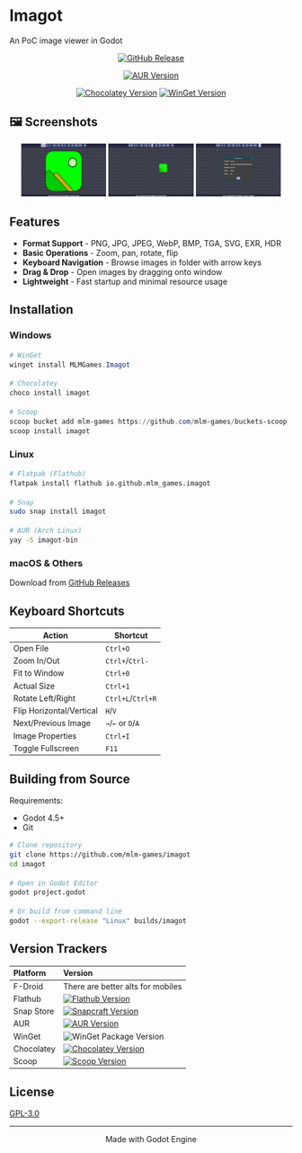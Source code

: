 # Imagot

An PoC image viewer in Godot

<div align="center">

[![GitHub Release](https://img.shields.io/github/v/release/mlm-games/imagot?style=for-the-badge&logo=github&label=GitHub&color=181717)](https://github.com/mlm-games/imagot/releases/latest)
<!--[![Flathub Version](https://img.shields.io/flathub/v/io.github.mlm_games.imagot?style=for-the-badge&logo=flathub&label=Flathub&color=4a86cf)](https://flathub.org/apps/io.github.mlm_games.imagot)
-->
[![AUR Version](https://img.shields.io/aur/version/imagot-bin?style=for-the-badge&logo=archlinux&label=AUR&color=1793d1)](https://aur.archlinux.org/packages/imagot-bin)

<!--[![Snap Version](https://img.shields.io/snapcraft/v/imagot?style=for-the-badge&logo=snapcraft&label=Snap&color=82BEA0)](https://snapcraft.io/imagot)
-->
[![Chocolatey Version](https://img.shields.io/chocolatey/v/imagot?style=for-the-badge&logo=chocolatey&label=Chocolatey&color=80b5e3)](https://community.chocolatey.org/packages/imagot)
[![WinGet Version](https://img.shields.io/badge/WinGet-Available-blue?style=for-the-badge&logo=microsoft)](https://github.com/microsoft/winget-pkgs/tree/master/manifests/m/MLMGames/Imagot)

</div>

## 🖼️ Screenshots

<div align="center">
  <img src="fastlane/metadata/android/en-US/images/phoneScreenshots/2.png" width="30%">
  <img src="fastlane/metadata/android/en-US/images/phoneScreenshots/3.png" width="30%">
  <img src="fastlane/metadata/android/en-US/images/phoneScreenshots/4.png" width="30%">
</div>

## Features

- **Format Support** - PNG, JPG, JPEG, WebP, BMP, TGA, SVG, EXR, HDR
- **Basic Operations** - Zoom, pan, rotate, flip
- **Keyboard Navigation** - Browse images in folder with arrow keys
- **Drag & Drop** - Open images by dragging onto window
- **Lightweight** - Fast startup and minimal resource usage

## Installation

### Windows

```powershell
# WinGet
winget install MLMGames.Imagot

# Chocolatey
choco install imagot

# Scoop
scoop bucket add mlm-games https://github.com/mlm-games/buckets-scoop
scoop install imagot
```

### Linux

```bash
# Flatpak (Flathub)
flatpak install flathub io.github.mlm_games.imagot

# Snap
sudo snap install imagot

# AUR (Arch Linux)
yay -S imagot-bin
```

### macOS & Others

Download from [GitHub Releases](https://github.com/mlm-games/imagot/releases/latest)

## Keyboard Shortcuts

| Action | Shortcut |
|--------|----------|
| Open File | `Ctrl+O` |
| Zoom In/Out | `Ctrl+`/`Ctrl-` |
| Fit to Window | `Ctrl+0` |
| Actual Size | `Ctrl+1` |
| Rotate Left/Right | `Ctrl+L`/`Ctrl+R` |
| Flip Horizontal/Vertical | `H`/`V` |
| Next/Previous Image | `→`/`←` or `D`/`A` |
| Image Properties | `Ctrl+I` |
| Toggle Fullscreen | `F11` |

## Building from Source

Requirements:
- Godot 4.5+
- Git

```bash
# Clone repository
git clone https://github.com/mlm-games/imagot
cd imagot

# Open in Godot Editor
godot project.godot

# Or build from command line
godot --export-release "Linux" builds/imagot
```

## Version Trackers

| Platform   | Version |
|:-----------|:--------|
| F-Droid    |  There are better alts for mobiles |
| Flathub    | [![Flathub Version](https://img.shields.io/flathub/v/io.github.mlm_games.imagot)](https://flathub.org/apps/io.github.mlm_games.imagot) |
| Snap Store | [![Snapcraft Version](https://img.shields.io/snapcraft/v/imagot/latest/stable)](https://snapcraft.io/imagot) |
| AUR        | [![AUR Version](https://img.shields.io/aur/version/imagot-bin)](https://aur.archlinux.org/packages/imagot-bin) |
| WinGet     | ![WinGet Package Version](https://img.shields.io/winget/v/MLMGames.Imagot) |
| Chocolatey | [![Chocolatey Version](https://img.shields.io/chocolatey/v/imagot)](https://community.chocolatey.org/packages/imagot) |
| Scoop      | [![Scoop Version](https://img.shields.io/scoop/v/imagot?bucket=https://github.com/mlm-games/buckets-scoop)](https://github.com/mlm-games/buckets-scoop) |

## License

[GPL-3.0](LICENSE)

---

<div align="center">

Made with Godot Engine

</div>
